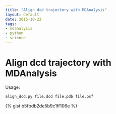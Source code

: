 ```yaml
---
title: "Align dcd trajectory with MDAnalysis"
layout: default
date: 2015-10-22
tags:
- mdanalysis
- python
- science
---
```


# Align dcd trajectory with MDAnalysis

Usage:

    align_dcd.py file.dcd file.pdb file.psf

{% gist b5fbdb2de5b9c1ff106e %}
